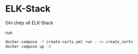 # ELK-Stack
Ghi chép về ELK-Stack

run 
```sh
docker-compose -f create-certs.yml run --rm create_certs
docker compose up -d
```